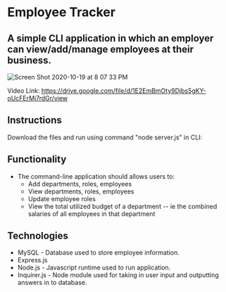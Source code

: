 # Employee Tracker

## A simple CLI application in which an employer can view/add/manage employees at their business. 

![Screen Shot 2020-10-19 at 8 07 33 PM](https://user-images.githubusercontent.com/66890142/96535655-23f26c00-1247-11eb-876d-3b431eed8665.png)


Video Link: https://drive.google.com/file/d/1E2EmBmOty9Djbs5gKY-oUcFErMj7rdGr/view

## Instructions

Download the files and run using command "node server.js" in CLI:


## Functionality
* The command-line application should allows users to:
  * Add departments, roles, employees
  * View departments, roles, employees
  * Update employee roles
  * View the total utilized budget of a department -- ie the combined salaries of all employees in that department

## Technologies 
* MySQL - Database used to store employee information. 
* Express.js
* Node.js - Javascript runtime used to run application.
* Inquirer.js - Node module used for taking in user input and outputting answers in to database.
